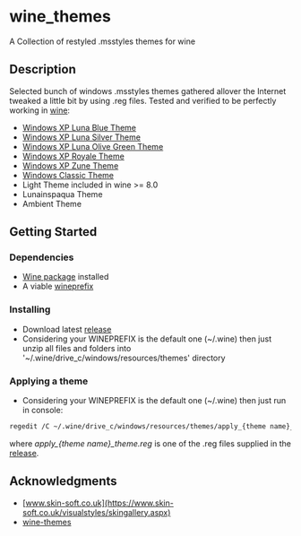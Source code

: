 # wine_themes
 
A Collection of restyled .msstyles themes for wine
 

## Description

Selected bunch of windows .msstyles themes gathered allover the Internet tweaked a little bit by using .reg files. Tested and verified to be perfectly working in [wine](https://www.winehq.org/):

*	[Windows XP Luna Blue Theme](https://en.wikipedia.org/wiki/Windows_XP_visual_styles#Luna)
*	[Windows XP Luna Silver Theme](https://en.wikipedia.org/wiki/Windows_XP_visual_styles#Luna)
*	[Windows XP Luna Olive Green Theme](https://en.wikipedia.org/wiki/Windows_XP_visual_styles#Luna)
* [Windows XP Royale Theme](https://en.wikipedia.org/wiki/Windows_XP_visual_styles#Royale)
* [Windows XP Zune Theme](https://en.wikipedia.org/wiki/Windows_XP_visual_styles#Zune)
* [Windows Classic Theme](https://en.wikipedia.org/wiki/Windows_XP_visual_styles#Windows_Classic)
* Light Theme included in wine >= 8.0
* Lunainspaqua Theme
* Ambient Theme


## Getting Started

### Dependencies

* [Wine package](https://wiki.winehq.org/Download) installed
* A viable [wineprefix](https://wiki.winehq.org/FAQ#Wineprefixes)

### Installing

* Download latest [release](https://github.com/listumps/wine_themes/releases/latest)
* Considering your WINEPREFIX is the default one (~/.wine) then just unzip all files and folders into '~/.wine/drive_c/windows/resources/themes' directory

### Applying a theme

* Considering your WINEPREFIX is the default one (~/.wine) then just run in console:
```bash
regedit /C ~/.wine/drive_c/windows/resources/themes/apply_{theme name}_theme.reg
```
where *apply_{theme name}_theme.reg* is one of the .reg files supplied in the [release](https://github.com/listumps/wine_themes/releases/latest).


## Acknowledgments

* [www.skin-soft.co.uk](https://www.skin-soft.co.uk/visualstyles/skingallery.aspx)
* [wine-themes](https://github.com/winunix/wine-themes)

